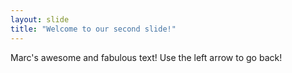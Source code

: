 ```yaml
---
layout: slide
title: "Welcome to our second slide!"
---
```

Marc's awesome and fabulous text!
Use the left arrow to go back!
